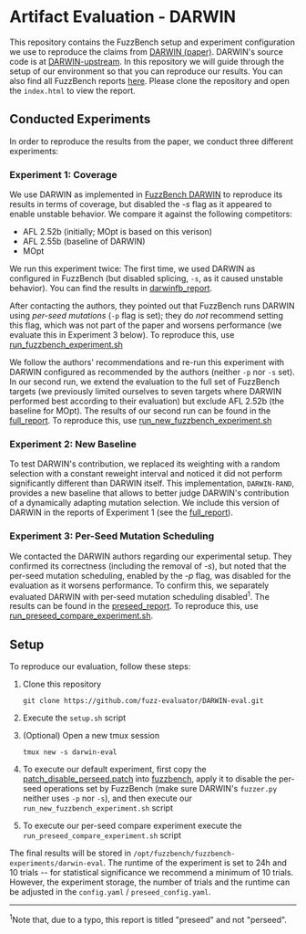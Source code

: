 # Artifact Evaluation - DARWIN

This repository contains the FuzzBench setup and experiment configuration we use to reproduce the claims from [DARWIN (paper)](https://www.ndss-symposium.org/ndss-paper/darwin-survival-of-the-fittest-fuzzing-mutators/). DARWIN's source code is at [DARWIN-upstream](https://github.com/fuzz-evaluator/DARWIN-upstream).
In this repository we will guide through the setup of our environment so that you can reproduce our results. You can also find all FuzzBench reports [here](fuzzbench_reports). Please clone the repository and open the `index.html` to view the report. 


## Conducted Experiments
In order to reproduce the results from the paper, we conduct three different experiments:

### Experiment 1: Coverage
We use DARWIN as implemented in [FuzzBench DARWIN](https://github.com/google/fuzzbench/tree/3cf599ade53f55eb149f018660820b5b50fd6067/fuzzers/darwin) to reproduce its results in terms of coverage, but disabled the *-s* flag as it appeared to enable unstable behavior. We compare it against the following competitors:
   * AFL 2.52b (initially; MOpt is based on this verison)
   * AFL 2.55b (baseline of DARWIN)
   * MOpt

We run this experiment twice: The first time, we used DARWIN as configured in FuzzBench (but disabled splicing, `-s`, as it caused unstable behavior). You can find the results in [darwinfb_report](fuzzbench_reports/darwinfb_report/).

After contacting the authors, they pointed out that FuzzBench runs DARWIN using _per-seed mutations_ (`-p` flag is set); they do *not* recommend setting this flag, which was not part of the paper and worsens performance (we evaluate this in Experiment 3 below). To reproduce this, use [run_fuzzbench_experiment.sh](./run_fuzzbench_experiment.sh)

We follow the authors' recommendations and re-run this experiment with DARWIN configured as recommended by the authors (neither `-p` nor `-s` set). In our second run, we extend the evaluation to the full set of FuzzBench targets (we previously limited ourselves to seven targets where DARWIN performed best according to their evaluation) but exclude AFL 2.52b (the baseline for MOpt). The results of our second run can be found in the [full_report](fuzzbench_reports/full_report). To reproduce this, use [run_new_fuzzbench_experiment.sh](./run_new_fuzzbench_experiment.sh)


### Experiment 2: New Baseline
To test DARWIN's contribution, we replaced its weighting with a random selection with a constant reweight interval and noticed it did not perform significantly different than DARWIN itself. This implementation, `DARWIN-RAND`, provides a new baseline that allows to better judge DARWIN's contribution of a dynamically adapting mutation selection. We include this version of DARWIN in the reports of Experiment 1 (see the [full_report](fuzzbench_reports/full_report)).

### Experiment 3: Per-Seed Mutation Scheduling
We contacted the DARWIN authors regarding our experimental setup. They confirmed its correctness (including the removal of *-s*), but noted that the per-seed mutation scheduling, enabled by the *-p* flag, was disabled for the evaluation as it worsens performance. To confirm this, we separately evaluated DARWIN with per-seed mutation scheduling disabled<sup>1</sup>. The results can be found in the [preseed_report](fuzzbench_reports/preseed_report/). To reproduce this, use [run_preseed_compare_experiment.sh](./run_preseed_compare_experiment.sh).

## Setup
To reproduce our evaluation, follow these steps:

1. Clone this repository

   ```git clone https://github.com/fuzz-evaluator/DARWIN-eval.git```

2. Execute the `setup.sh` script
3. (Optional) Open a new tmux session

   ```tmux new -s darwin-eval```


4. To execute our default experiment, first copy the [patch_disable_perseed.patch](patch_disable_perseed.patch) into [fuzzbench](fuzzbench), apply it to disable the per-seed operations set by FuzzBench (make sure DARWIN's `fuzzer.py` neither uses `-p` nor `-s`), and then execute our `run_new_fuzzbench_experiment.sh` script
5. To execute our per-seed compare experiment execute the `run_preseed_compare_experiment.sh` script


The final results will be stored in `/opt/fuzzbench/fuzzbench-experiments/darwin-eval`. The runtime of the experiment is set to 24h and 10 trials -- for statistical significance we recommend a minimum of 10 trials. However, the experiment storage, the number of trials and the runtime can be adjusted in the `config.yaml` / `preseed_config.yaml`.

------

<sup>1</sup>Note that, due to a typo, this report is titled "preseed" and not "perseed".
